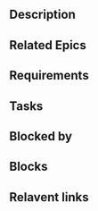 
## Description
## Related Epics
## Requirements

## Tasks 

## Blocked by 

## Blocks

## Relavent links
		